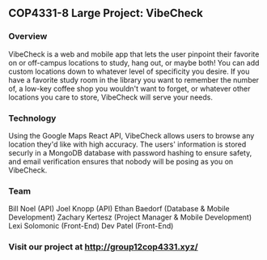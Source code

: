 ## COP4331-8 Large Project: VibeCheck

### Overview
VibeCheck is a web and mobile app that lets the user pinpoint their favorite on or off-campus locations to study, hang out, or maybe both! You can add custom locations down to whatever level of specificity you desire. If you have a favorite study room in the library you want to remember the number of, a low-key coffee shop you wouldn't want to forget, or whatever other locations you care to store, VibeCheck will serve your needs. 

### Technology
Using the Google Maps React API, VibeCheck allows users to browse any location they'd like with high accuracy. The users' information is stored securly in a MongoDB database with password hashing to ensure safety, and email verification ensures that nobody will be posing as you on VibeCheck. 

### Team

Bill Noel (API)
Joel Knopp (API)
Ethan Baedorf (Database & Mobile Development)
Zachary Kertesz (Project Manager & Mobile Development)
Lexi Solomonic (Front-End)
Dev Patel (Front-End)

### Visit our project at http://group12cop4331.xyz/ 


